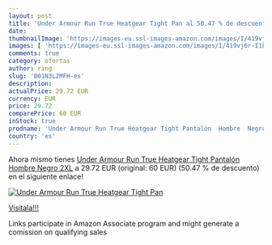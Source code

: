 ```yaml
---
layout: post
title: 'Under Armour Run True Heatgear Tight Pan al 50.47 % de descuento'
date: 
thumbnailImage: 'https://images-eu.ssl-images-amazon.com/images/I/419vj6r-I1L._SL200_.jpg'
images: [ 'https://images-eu.ssl-images-amazon.com/images/I/419vj6r-I1L._SL200_.jpg' ]
comments: true
category: ofertas
author: ring
slug: 'B01N3L2MFH-es'
description:
actualPrice: 29.72 EUR
currency: EUR
price: 29.72
comparePrice: 60 EUR
inStock: true
prodname: 'Under Armour Run True Heatgear Tight Pantalón  Hombre  Negro  2XL'
country: 'es'
---
```


Ahora mismo tienes [Under Armour Run True Heatgear Tight Pantalón  Hombre  Negro  2XL](https://www.amazon.es/dp/B01N3L2MFH/?tag=tolees-21) a 29.72 EUR (original: 60 EUR) (50.47 %  de descuento) en el siguiente enlace!

[![Under Armour Run True Heatgear Tight Pan](https://images-eu.ssl-images-amazon.com/images/I/419vj6r-I1L._SL200_.jpg)](https://www.amazon.es/dp/B01N3L2MFH/?tag=tolees-21)

[Visítala!!!](https://www.amazon.es/dp/B01N3L2MFH/?tag=tolees-21)

Links participate in Amazon Associate program and might generate a comission on qualifying sales
